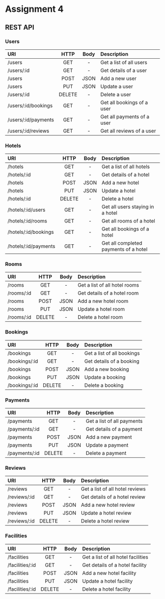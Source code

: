 # Assignment 4

## REST API

### Users
| URI                 | HTTP   | Body | Description                |
|:--------------------|:------:|:----:|:---------------------------|
| /users              | GET    | -    | Get a list of all users    |
| /users/:id          | GET    | -    | Get details of a user      |
| /users              | POST   | JSON | Add a new user             |
| /users              | PUT    | JSON | Update a user              |
| /users/:id          | DELETE | -    | Delete a user              |
| /users/:id/bookings | GET    | -    | Get all bookings of a user |
| /users/:id/payments | GET    | -    | Get all payments of a user |
| /users/:id/reviews  | GET    | -    | Get all reviews of a user  |

### Hotels
| URI                  | HTTP   | Body | Description                           |
|:---------------------|:------:|:----:|:--------------------------------------|
| /hotels              | GET    | -    | Get a list of all hotels              |
| /hotels/:id          | GET    | -    | Get details of a hotel                |
| /hotels              | POST   | JSON | Add a new hotel                       |
| /hotels              | PUT    | JSON | Update a hotel                        |
| /hotels/:id          | DELETE | -    | Delete a hotel                        |
| /hotels/:id/users    | GET    | -    | Get all users staying in a hotel      |
| /hotels/:id/rooms    | GET    | -    | Get all rooms of a hotel              |
| /hotels/:id/bookings | GET    | -    | Get all bookings of a hotel           |
| /hotels/:id/payments | GET    | -    | Get all completed payments of a hotel |

### Rooms
| URI        | HTTP   | Body | Description                   |
|:-----------|:------:|:----:|:------------------------------|
| /rooms     | GET    | -    | Get a list of all hotel rooms |
| /rooms/:id | GET    | -    | Get details of a hotel room   |
| /rooms     | POST   | JSON | Add a new hotel room          |
| /rooms     | PUT    | JSON | Update a hotel room           |
| /rooms/:id | DELETE | -    | Delete a hotel room           |

### Bookings
| URI           | HTTP   | Body | Description                |
|:--------------|:------:|:----:|:---------------------------|
| /bookings     | GET    | -    | Get a list of all bookings |
| /bookings/:id | GET    | -    | Get details of a booking   |
| /bookings     | POST   | JSON | Add a new booking          |
| /bookings     | PUT    | JSON | Update a booking           |
| /bookings/:id | DELETE | -    | Delete a booking           |

### Payments
| URI           | HTTP   | Body | Description                |
|:--------------|:------:|:----:|:---------------------------|
| /payments     | GET    | -    | Get a list of all payments |
| /payments/:id | GET    | -    | Get details of a payment   |
| /payments     | POST   | JSON | Add a new payment          |
| /payments     | PUT    | JSON | Update a payment           |
| /payments/:id | DELETE | -    | Delete a payment           |

### Reviews
| URI          | HTTP   | Body | Description                     |
|:-------------|:------:|:----:|:--------------------------------|
| /reviews     | GET    | -    | Get a list of all hotel reviews |
| /reviews/:id | GET    | -    | Get details of a hotel review   |
| /reviews     | POST   | JSON | Add a new hotel review          |
| /reviews     | PUT    | JSON | Update a hotel review           |
| /reviews/:id | DELETE | -    | Delete a hotel review           |

### Facilities
| URI             | HTTP   | Body | Description                        |
|:----------------|:------:|:----:|:-----------------------------------|
| /facilities     | GET    | -    | Get a list of all hotel facilities |
| /facilities/:id | GET    | -    | Get details of a hotel facility    |
| /facilities     | POST   | JSON | Add a new hotel facility           |
| /facilities     | PUT    | JSON | Update a hotel facility            |
| /facilities/:id | DELETE | -    | Delete a hotel facility            |
